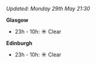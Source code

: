 *Updated: Monday 29th May 21:30*

**Glasgow**

* 23h - 10h: :sunny: Clear

**Edinburgh**

* 23h - 10h: :sunny: Clear
